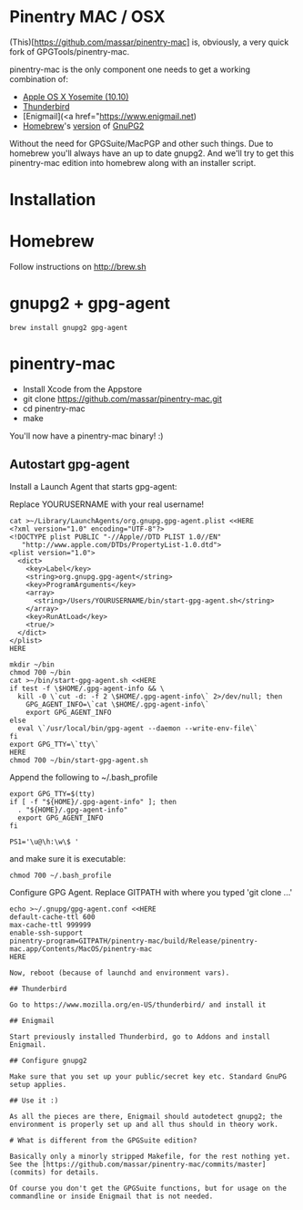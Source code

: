 # Pinentry MAC / OSX

(This)[https://github.com/massar/pinentry-mac] is, obviously, a very quick fork of GPGTools/pinentry-mac.

pinentry-mac is the only component one needs to get a working combination of:
 * [Apple OS X Yosemite (10.10)](http://www.apple.com)
 * [Thunderbird](https://www.mozilla.org/thunderbird/)
 * [Enigmail](<a href="https://www.enigmail.net)
 * [Homebrew](http://brew.sh/)'s [version](https://github.com/Homebrew/homebrew/blob/master/Library/Formula/gnupg2.rb) of [GnuPG2](https://www.gnupg.org/)

Without the need for GPGSuite/MacPGP and other such things.
Due to homebrew you'll always have an up to date gnupg2.
And we'll try to get this pinentry-mac edition into homebrew along with an installer script.

# Installation

# Homebrew

Follow instructions on http://brew.sh

# gnupg2 + gpg-agent

```
brew install gnupg2 gpg-agent
```

# pinentry-mac

* Install Xcode from the Appstore
* git clone https://github.com/massar/pinentry-mac.git
* cd pinentry-mac
* make

You'll now have a pinentry-mac binary! :)

## Autostart gpg-agent

Install a Launch Agent that starts gpg-agent:

Replace YOURUSERNAME with your real username!

```
cat >~/Library/LaunchAgents/org.gnupg.gpg-agent.plist <<HERE
<?xml version="1.0" encoding="UTF-8"?>
<!DOCTYPE plist PUBLIC "-//Apple//DTD PLIST 1.0//EN"
   "http://www.apple.com/DTDs/PropertyList-1.0.dtd">
<plist version="1.0">
  <dict>
    <key>Label</key>
    <string>org.gnupg.gpg-agent</string>
    <key>ProgramArguments</key>
    <array>
      <string>/Users/YOURUSERNAME/bin/start-gpg-agent.sh</string>
    </array>
    <key>RunAtLoad</key>
    <true/>
  </dict>
</plist>
HERE

mkdir ~/bin
chmod 700 ~/bin
cat >~/bin/start-gpg-agent.sh <<HERE
if test -f \$HOME/.gpg-agent-info && \
  kill -0 \`cut -d: -f 2 \$HOME/.gpg-agent-info\` 2>/dev/null; then
    GPG_AGENT_INFO=\`cat \$HOME/.gpg-agent-info\`
    export GPG_AGENT_INFO
else
  eval \`/usr/local/bin/gpg-agent --daemon --write-env-file\`
fi
export GPG_TTY=\`tty\`
HERE
chmod 700 ~/bin/start-gpg-agent.sh
```

Append the following to ~/.bash_profile
```
export GPG_TTY=$(tty)
if [ -f "${HOME}/.gpg-agent-info" ]; then
  . "${HOME}/.gpg-agent-info"
  export GPG_AGENT_INFO
fi

PS1='\u@\h:\w\$ '
```
and make sure it is executable:
```
chmod 700 ~/.bash_profile
```

Configure GPG Agent. Replace GITPATH with where you typed 'git clone ...'
```
echo >~/.gnupg/gpg-agent.conf <<HERE
default-cache-ttl 600
max-cache-ttl 999999
enable-ssh-support
pinentry-program=GITPATH/pinentry-mac/build/Release/pinentry-mac.app/Contents/MacOS/pinentry-mac
HERE

Now, reboot (because of launchd and environment vars).
 
## Thunderbird

Go to https://www.mozilla.org/en-US/thunderbird/ and install it

## Enigmail

Start previously installed Thunderbird, go to Addons and install Enigmail.

## Configure gnupg2

Make sure that you set up your public/secret key etc. Standard GnuPG setup applies.

## Use it :)

As all the pieces are there, Enigmail should autodetect gnupg2; the environment is properly set up and all thus should in theory work.

# What is different from the GPGSuite edition?

Basically only a minorly stripped Makefile, for the rest nothing yet. See the [https://github.com/massar/pinentry-mac/commits/master](commits) for details.

Of course you don't get the GPGSuite functions, but for usage on the commandline or inside Enigmail that is not needed.

